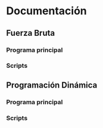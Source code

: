 # Documentación

## Fuerza Bruta

### Programa principal

### Scripts

## Programación Dinámica

### Programa principal

### Scripts

